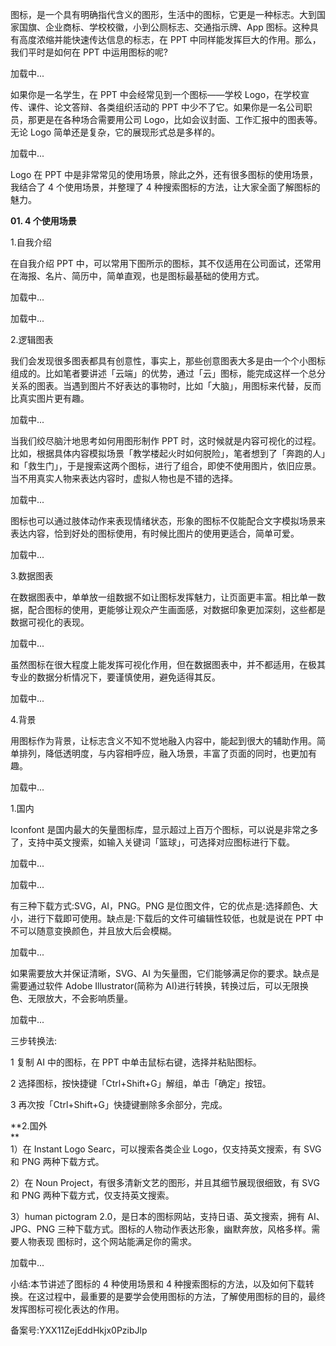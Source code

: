 图标，是一个具有明确指代含义的图形，生活中的图标，它更是一种标志。大到国家国旗、企业商标、学校校徽，小到公厕标志、交通指示牌、App 图标。这种具有高度浓缩并能快速传达信息的标志，在 PPT 中同样能发挥巨大的作用。那么，我们平时是如何在 PPT 中运用图标的呢\?

加载中...

如果你是一名学生，在 PPT 中会经常见到一个图标——学校 Logo，在学校宣传、课件、论文答辩、各类组织活动的 PPT 中少不了它。如果你是一名公司职员，那更是在各种场合需要用公司 Logo，比如会议封面、工作汇报中的图表等。无论 Logo 简单还是复杂，它的展现形式总是多样的。

  

  

加载中...

Logo 在 PPT 中是非常常见的使用场景，除此之外，还有很多图标的使用场景，我结合了 4 个使用场景，并整理了 4 种搜索图标的方法，让大家全面了解图标的魅力。

**01\. 4 个使用场景**

1.自我介绍

在自我介绍 PPT 中，可以常用下图所示的图标，其不仅适用在公司面试，还常用在海报、名片、简历中，简单直观，也是图标最基础的使用方式。  

  

加载中...

  

加载中...

2.逻辑图表

我们会发现很多图表都具有创意性，事实上，那些创意图表大多是由一个个小图标组成的。比如笔者要讲述「云端」的优势，通过「云」图标，能完成这样一个总分关系的图表。当遇到图片不好表达的事物时，比如「大脑」，用图标来代替，反而比真实图片更有趣。  

加载中...

当我们绞尽脑汁地思考如何用图形制作 PPT 时，这时候就是内容可视化的过程。 比如，根据具体内容模拟场景「教学楼起火时如何脱险」，笔者想到了「奔跑的人」和「救生门」，于是搜索这两个图标，进行了组合，即使不使用图片，依旧应景。当不用真实人物来表达内容时，虚拟人物也是不错的选择。

  

加载中...

图标也可以通过肢体动作来表现情绪状态，形象的图标不仅能配合文字模拟场景来表达内容，恰到好处的图标使用，有时候比图片的使用更适合，简单可爱。

  

加载中...

3.数据图表

在数据图表中，单单放一组数据不如让图标发挥魅力，让页面更丰富。相比单一数据，配合图标的使用，更能够让观众产生画面感，对数据印象更加深刻，这些都是数据可视化的表现。  

  

加载中...

虽然图标在很大程度上能发挥可视化作用，但在数据图表中，并不都适用，在极其专业的数据分析情况下，要谨慎使用，避免适得其反。

  

加载中...

4.背景 

用图标作为背景，让标志含义不知不觉地融入内容中，能起到很大的辅助作用。简单排列，降低透明度，与内容相呼应，融入场景，丰富了页面的同时，也更加有趣。

  

加载中...

1.国内

Iconfont 是国内最大的矢量图标库，显示超过上百万个图标，可以说是非常之多了，支持中英文搜索，如输入关键词「篮球」，可选择对应图标进行下载。

  

加载中...

  

加载中...

有三种下载方式:SVG，AI，PNG。PNG 是位图文件，它的优点是:选择颜色、大小，进行下载即可使用。缺点是:下载后的文件可编辑性较低，也就是说在 PPT 中不可以随意变换颜色，并且放大后会模糊。

加载中...

如果需要放大并保证清晰，SVG、AI 为矢量图，它们能够满足你的要求。缺点是需要通过软件 Adobe Illustrator\(简称为 AI\)进行转换，转换过后，可以无限换色、无限放大，不会影响质量。

  

加载中...

三步转换法:

1 复制 AI 中的图标，在 PPT 中单击鼠标右键，选择并粘贴图标。 

2 选择图标，按快捷键「Ctrl+Shift+G」解组，单击「确定」按钮。

3 再次按「Ctrl+Shift+G」快捷键删除多余部分，完成。

  

**2.国外  
**  
1）在 Instant Logo Searc，可以搜索各类企业 Logo，仅支持英文搜索，有 SVG 和 PNG 两种下载方式。

  
  
2）在 Noun Project，有很多清新文艺的图形，并且其细节展现很细致，有 SVG 和 PNG 两种下载方式，仅支持英文搜索。

3）human pictogram 2.0，是日本的图标网站，支持日语、英文搜索，拥有 AI、JPG、PNG 三种下载方式。图标的人物动作表达形象，幽默奔放，风格多样。需要人物表现 图标时，这个网站能满足你的需求。

  

加载中...

  

小结:本节讲述了图标的 4 种使用场景和 4 种搜索图标的方法，以及如何下载转换。在这过程中，最重要的是要学会使用图标的方法，了解使用图标的目的，最终发挥图标可视化表达的作用。

  

备案号:YXX11ZejEddHkjx0PzibJlp